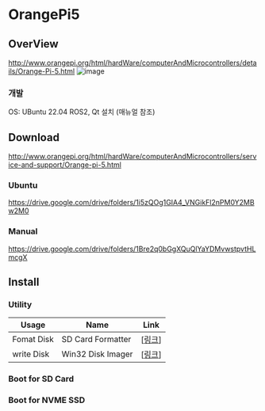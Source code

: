 # OrangePi5
## OverView
http://www.orangepi.org/html/hardWare/computerAndMicrocontrollers/details/Orange-Pi-5.html
![image](https://github.com/WannaSleep3254/OrangePi5/assets/31496296/42c8c933-de5b-4b2e-887a-2f6fe329ac1f)
### 개발
OS: UBuntu 22.04
ROS2, Qt 설치 (매뉴얼 참조)

## Download
http://www.orangepi.org/html/hardWare/computerAndMicrocontrollers/service-and-support/Orange-pi-5.html

### Ubuntu
https://drive.google.com/drive/folders/1i5zQOg1GIA4_VNGikFl2nPM0Y2MBw2M0

### Manual
https://drive.google.com/drive/folders/1Bre2q0bGgXQuQlYaYDMvwstpvtHLmcgX

## Install
### Utility
Usage | Name | Link
------ | ------ | ------
Fomat Disk| SD Card Formatter | [[링크](https://www.sdcard.org/downloads/formatter/)]  
write Disk| Win32 Disk Imager | [[링크](https://win32diskimager.org/)]

### Boot for SD Card

### Boot for NVME SSD
